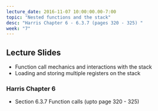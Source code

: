 ```yaml
---
lecture_date: 2016-11-07 10:00:00.00-7:00
topic: "Nested functions and the stack"
desc: "Harris Chapter 6 - 6.3.7 (pages 320 - 325) "
week: "7"
---
```


## Lecture Slides

* Function call mechanics and interactions with the stack
* Loading and storing multiple registers on the stack


### Harris Chapter 6

* Section 6.3.7 Function calls (upto page 320 - 325)
